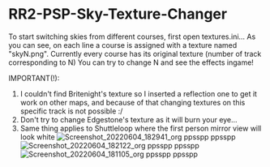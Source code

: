# RR2-PSP-Sky-Texture-Changer
To start switching skies from different courses, first open textures.ini... 
As you can see, on each line a course is assigned with a texture named "skyN.png".
Currently every course has its original texture (number of track corresponding to N)
You can try to change N and see the effects ingame!

IMPORTANT(!): 
1) I couldn't find Britenight's texture so I inserted a reflection one to get it work on other maps,
and because of that changing textures on this specific track is not possible :/
2) Don't try to change Edgestone's texture as it will burn your eye...
3) Same thing applies to Shuttleloop where the first person mirror view will look white
![Screenshot_20220604_182941_org ppsspp ppsspp](https://user-images.githubusercontent.com/74473422/172065432-bfb27c05-e01f-4a5e-a6e7-875303c3c024.jpg)
![Screenshot_20220604_182122_org ppsspp ppsspp](https://user-images.githubusercontent.com/74473422/172065435-1aed3b66-8358-43a5-818f-30bc4e02f93e.jpg)
![Screenshot_20220604_181105_org ppsspp ppsspp](https://user-images.githubusercontent.com/74473422/172065439-9f74d151-f619-45f4-ba32-445f326c8262.jpg)
